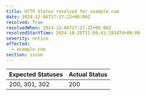 ```yaml
---
title: HTTP Status resolved for example.com
date: 2024-12-06T17:27:22+00:00Z
resolved: True
resolvedWhen: 2024-12-06T17:27:22+00:00Z
resolvedStartTime: 2024-10-25T21:09:43.191474+00:00
severity: notice
affected:
  - example.com
section: issue
---
```


| Expected Statuses | Actual Status  |
|-------------------|----------------|
| 200, 301, 302 | 200 |
